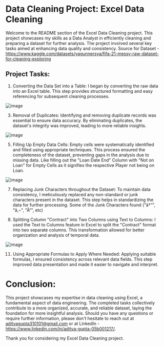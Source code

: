 # Data Cleaning Project: Excel Data Cleaning

Welcome to the README section of the Excel Data Cleaning project. This project showcases my skills as a Data Analyst in efficiently cleaning and preparing a dataset for further analysis. The project involved several key tasks aimed at enhancing data quality and consistency. Source for Dataset - https://www.kaggle.com/datasets/yagunnersya/fifa-21-messy-raw-dataset-for-cleaning-exploring

## Project Tasks:

1. Converting the Data Set into a Table:
I began by converting the raw data into an Excel table. This step provides structured formatting and easy referencing for subsequent cleaning processes.

![image](https://github.com/Aditya310101/Data-Cleaning-and-Transformation/assets/71015810/d6a10972-d2ce-46f5-a6e0-d8d392d8f8ee)

3. Removal of Duplicates:
Identifying and removing duplicate records was essential to ensure data accuracy. By eliminating duplicates, the dataset's integrity was improved, leading to more reliable insights.

![image](https://github.com/Aditya310101/Data-Cleaning-and-Transformation/assets/71015810/a5cdbd41-0d79-42b4-97ed-716d0dd269f8)

5. Filling Up Empty Data Cells:
Empty cells were systematically identified and filled using appropriate techniques. This process ensured the completeness of the dataset, preventing gaps in the analysis due to missing data. Like filling out the "Loan Date End" Column with "Not on Loan" for Empty Cells as it signifies the respective Player not being on Loan.

![image](https://github.com/Aditya310101/Data-Cleaning-and-Transformation/assets/71015810/5336bb61-6a7b-4e1a-b191-6b5dc8fa4e4b)



7. Replacing Junk Characters throughout the Dataset:
To maintain data consistency, I meticulously replaced any non-standard or junk characters present in the dataset. This step helps in standardizing the data for further processing. Some of the Junk Characters found ("â†“", "â‚¬", "Ã“", etc)

9. Splitting Column "Contract" into Two Columns using Text to Columns:
I used the Text to Columns feature in Excel to split the "Contract" format into two separate columns. This transformation allowed for better organization and analysis of temporal data.

![image](https://github.com/Aditya310101/Data-Cleaning-and-Transformation/assets/71015810/4160a2c7-966d-4169-a5dc-8eb10c53b642)

11. Using Appropriate Formulas to Apply Where Needed:
Applying suitable formulas, I ensured consistency across relevant data fields. This step improved data presentation and made it easier to navigate and interpret.

# Conclusion:
This project showcases my expertise in data cleaning using Excel, a fundamental aspect of data engineering. The completed tasks collectively contribute to a more organized, accurate, and reliable dataset, laying the foundation for more insightful analysis. Should you have any questions or require further information, please don't hesitate to reach out at adityagupta310101@gmail.com or at 
LinkedIn - https://www.linkedin.com/in/aditya-gupta-05b001217/.

Thank you for considering my Excel Data Cleaning project.
